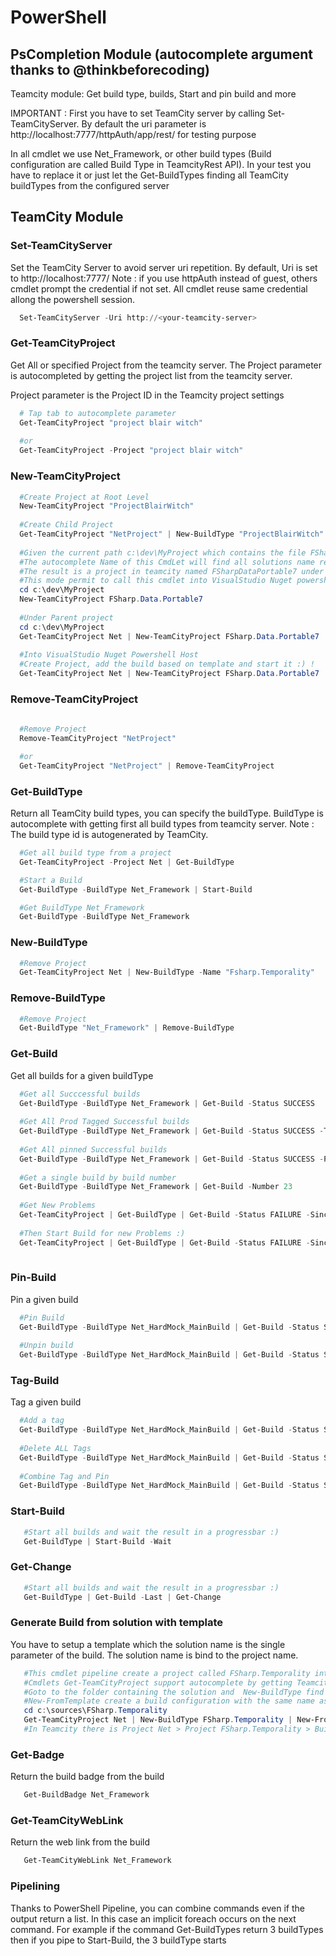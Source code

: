 # PowerShell

## PsCompletion Module (autocomplete argument thanks to @thinkbeforecoding)

Teamcity module: Get build type, builds, Start and pin build and more

IMPORTANT :
First you have to set TeamCity server by calling Set-TeamCityServer. By default the uri parameter is http://localhost:7777/httpAuth/app/rest/ for testing purpose

In all cmdlet we use Net_Framework, or other build types (Build configuration are called Build Type in TeamcityRest API). 
In your test you have to replace it or just let the Get-BuildTypes finding all TeamCity buildTypes from the configured server

## TeamCity Module

### Set-TeamCityServer
Set the TeamCity Server to avoid server uri repetition. By default, Uri is set to http://localhost:7777/
Note : if you use httpAuth instead of guest, others cmdlet prompt the credential if not set. All cmdlet reuse same credential allong the powershell session.

```powershell
  Set-TeamCityServer -Uri http://<your-teamcity-server>
```

### Get-TeamCityProject
Get All or specified Project from the teamcity server. The Project parameter is autocompleted by getting the project list from the teamcity server.

Project parameter is the Project ID in the Teamcity project settings

```powershell
  # Tap tab to autocomplete parameter
  Get-TeamCityProject "project blair witch"
  
  #or
  Get-TeamCityProject -Project "project blair witch"
```

### New-TeamCityProject
```powershell
  #Create Project at Root Level
  New-TeamCityProject "ProjectBlairWitch"
  
  #Create Child Project
  Get-TeamCityProject "NetProject" | New-BuildType "ProjectBlairWitch"
  
  #Given the current path c:\dev\MyProject which contains the file FSharp.Data.Portable7.sln
  #The autocomplete Name of this CmdLet will find all solutions name recursively when press tab
  #The result is a project in teamcity named FSharpDataPortable7 under Root project
  #This mode permit to call this cmdlet into VisualStudio Nuget powershell host
  cd c:\dev\MyProject
  New-TeamCityProject FSharp.Data.Portable7
  
  #Under Parent project
  cd c:\dev\MyProject
  Get-TeamCityProject Net | New-TeamCityProject FSharp.Data.Portable7
  
  #Into VisualStudio Nuget Powershell Host
  #Create Project, add the build based on template and start it :) !
  Get-TeamCityProject Net | New-TeamCityProject FSharp.Data.Portable7 | New-FromTemplate Net_Build | Start-Build -Wait

```

### Remove-TeamCityProject
```powershell
  
  #Remove Project
  Remove-TeamCityProject "NetProject"

  #or
  Get-TeamCityProject "NetProject" | Remove-TeamCityProject
```

### Get-BuildType 
Return all TeamCity build types, you can specify the buildType. BuildType is autocomplete with getting first all build types from teamcity server.
Note : The build type id is autogenerated by TeamCity.

```powershell
  #Get all build type from a project
  Get-TeamCityProject -Project Net | Get-BuildType

  #Start a Build
  Get-BuildType -BuildType Net_Framework | Start-Build

  #Get BuildType Net_Framework
  Get-BuildType -BuildType Net_Framework
```

### New-BuildType
```powershell
  #Remove Project
  Get-TeamCityProject Net | New-BuildType -Name "Fsharp.Temporality"
```

### Remove-BuildType
```powershell
  #Remove Project
  Get-BuildType "Net_Framework" | Remove-BuildType
```

### Get-Build
Get all builds for a given buildType

```powershell
  #Get all Succcessful builds
  Get-BuildType -BuildType Net_Framework | Get-Build -Status SUCCESS
  
  #Get All Prod Tagged Successful builds
  Get-BuildType -BuildType Net_Framework | Get-Build -Status SUCCESS -Tags @('Prod')
  
  #Get All pinned Successful builds
  Get-BuildType -BuildType Net_Framework | Get-Build -Status SUCCESS -Pinned
  
  #Get a single build by build number
  Get-BuildType -BuildType Net_Framework | Get-Build -Number 23
  
  #Get New Problems
  Get-TeamCityProject | Get-BuildType | Get-Build -Status FAILURE -SinceLastSuccessful
  
  #Then Start Build for new Problems :)
  Get-TeamCityProject | Get-BuildType | Get-Build -Status FAILURE -SinceLastSuccessful | Start-Build -Wait
  
```
### Pin-Build
Pin a given build
  
```powershell
  #Pin Build
  Get-BuildType -BuildType Net_HardMock_MainBuild | Get-Build -Status SUCCESS -Last | Pin-Build
  
  #Unpin build
  Get-BuildType -BuildType Net_HardMock_MainBuild | Get-Build -Status SUCCESS -Last | Pin-Build -Delete
```

### Tag-Build

Tag a given build

```powershell
  #Add a tag
  Get-BuildType -BuildType Net_HardMock_MainBuild | Get-Build -Status SUCCESS -Last | Tag-Build -Tag 'Prod'
  
  #Delete ALL Tags
  Get-BuildType -BuildType Net_HardMock_MainBuild | Get-Build -Status SUCCESS -Last | Tag-Build -Delete
  
  #Combine Tag and Pin
  Get-BuildType -BuildType Net_HardMock_MainBuild | Get-Build -Status SUCCESS -Last | Tag-Build -Tag 'Prod' | Pin-Build
```

### Start-Build

```powershell
   #Start all builds and wait the result in a progressbar :)
   Get-BuildType | Start-Build -Wait
```

### Get-Change
```powershell
   #Start all builds and wait the result in a progressbar :)
   Get-BuildType | Get-Build -Last | Get-Change
```

### Generate Build from solution with template
You have to setup a template which the solution name is the single parameter of the build.
The solution name is bind to the project name.

```powershell
   #This cmdlet pipeline create a project called FSharp.Temporality into Net project with the template Net_Build.
   #Cmdlets Get-TeamCityProject support autocomplete by getting Teamcity Projects, Create-Team
   #Goto to the folder containing the solution and  New-BuildType find the solution
   #New-FromTemplate create a build configuration with the same name as given template
   cd c:\sources\FSharp.Temporality
   Get-TeamCityProject Net | New-BuildType FSharp.Temporality | New-FromTemplate Net_Build
   #In Teamcity there is Project Net > Project FSharp.Temporality > Build
```

### Get-Badge
Return the build badge from the build
```powershell
   Get-BuildBadge Net_Framework
```

### Get-TeamCityWebLink
Return the web link from the build
```powershell
   Get-TeamCityWebLink Net_Framework
```

### Pipelining
  Thanks to PowerShell Pipeline, you can combine commands even if the output return a list. In this case an implicit foreach occurs on the next command. For example if the command Get-BuildTypes return 3 buildTypes then if you pipe to Start-Build, the 3 buildType starts